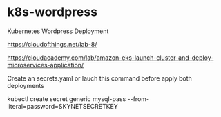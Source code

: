 # k8s-wordpress

Kubernetes Wordpress Deployment

https://cloudofthings.net/lab-8/

https://cloudacademy.com/lab/amazon-eks-launch-cluster-and-deploy-microservices-application/


Create an secrets.yaml or lauch this command before apply both deployments

kubectl create secret generic mysql-pass --from-literal=password=SKYNETSECRETKEY


